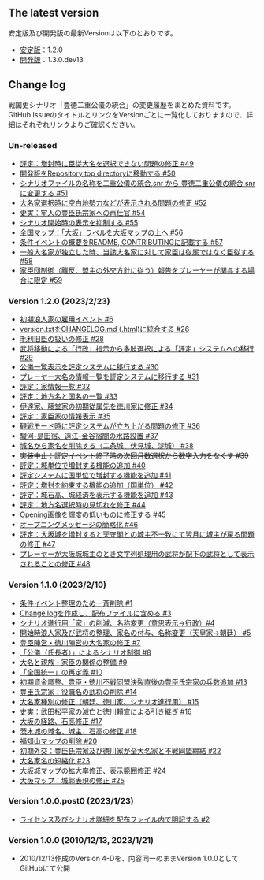 ## The latest version

安定版及び開発版の最新Versionは以下のとおりです。

- [安定版](https://github.com/lisphilar/sengokushi/tree/main/scenario_archive)：1.2.0
- [開発版](https://github.com/lisphilar/sengokushi)：1.3.0.dev13

## Change log

戦国史シナリオ「豊徳二重公儀の統合」の変更履歴をまとめた資料です。GitHub IssueのタイトルとリンクをVersionごとに一覧化しておりますので、詳細はそれぞれリンクよりご確認ください。

### Un-released

- [評定：増封時に臣従大名を選択できない問題の修正 #49](https://github.com/lisphilar/sengokushi/issues/49)
- [開発版をRepository top directoryに移動する #50](https://github.com/lisphilar/sengokushi/issues/50)
- [シナリオファイルの名称を二重公儀の統合,snr から 豊徳二重公儀の統合.snr に変更する #51](https://github.com/lisphilar/sengokushi/issues/51)
- [大名家選択時に空白地勢力などが表示される問題の修正 #52](https://github.com/lisphilar/sengokushi/issues/52)
- [史実：牢人の豊臣氏宗家への再仕官 #54](https://github.com/lisphilar/sengokushi/issues/54)
- [シナリオ開始時の表示を抑制する #55](https://github.com/lisphilar/sengokushi/issues/55)
- [全国マップ：「大坂」ラベルを大坂マップの上へ #56](https://github.com/lisphilar/sengokushi/issues/56)
- [条件イベントの概要をREADME, CONTRIBUTINGに記載する #57](https://github.com/lisphilar/sengokushi/issues/57)
- [一般大名家が独立した時、当該大名家に対して家臣は従属ではなく臣従する #58](https://github.com/lisphilar/sengokushi/issues/58)
- [家臣団制御（離反、盟主の外交方針に従う）報告をプレーヤーが関与する場合に限定 #59](https://github.com/lisphilar/sengokushi/issues/59)

### Version 1.2.0 (2023/2/23)

- [初期浪人家の雇用イベント #6](https://github.com/lisphilar/sengokushi/issues/6)
- [version.txtをCHANGELOG.md (.html)に統合する #26](https://github.com/lisphilar/sengokushi/issues/26)
- [毛利旧臣の扱いの修正 #28](https://github.com/lisphilar/sengokushi/issues/28)
- [武将移動による「行政」指示から多肢選択による「評定」システムへの移行 #29](https://github.com/lisphilar/sengokushi/issues/29)
- [公儀一覧表示を評定システムに移行する #30](https://github.com/lisphilar/sengokushi/issues/30)
- [プレーヤー大名の情報一覧を評定システムに移行する #31](https://github.com/lisphilar/sengokushi/issues/31)
- [評定：家情報一覧 #32](https://github.com/lisphilar/sengokushi/issues/32)
- [評定：地方名と国名の一覧 #33](https://github.com/lisphilar/sengokushi/issues/33)
- [伊達家、藤堂家の初期従属先を徳川家に修正 #34](https://github.com/lisphilar/sengokushi/issues/34)
- [評定：家臣家の情報表示 #35](https://github.com/lisphilar/sengokushi/issues/35)
- [観戦モード時に評定システムが立ち上がる問題の修正 #36](https://github.com/lisphilar/sengokushi/issues/36)
- [駿河-島田宿、遠江-金谷宿間の水路設置 #37](https://github.com/lisphilar/sengokushi/issues/37)
- [城名から家名を削除する（二条城、伏見城、淀城） #38](https://github.com/lisphilar/sengokushi/issues/38)
- ~~実装中止：[評定イベント終了時の次回月数選択から数字入力をなくす #39](https://github.com/lisphilar/sengokushi/issues/39)~~
- [評定：城単位で増封する機能の追加 #40](https://github.com/lisphilar/sengokushi/issues/40)
- [評定システムに国単位で増封する機能を追加 #41](https://github.com/lisphilar/sengokushi/issues/41)
- [評定：増封を約束する機能の追加（国単位） #42](https://github.com/lisphilar/sengokushi/issues/42)
- [評定：城石高、城経済を表示する機能を追加 #43](https://github.com/lisphilar/sengokushi/issues/43)
- [評定：地方名選択時の見切れを修正 #44](https://github.com/lisphilar/sengokushi/issues/44)
- [Opening画像を輝度の低いものに修正する #45](https://github.com/lisphilar/sengokushi/issues/45)
- [オープニングメッセージの簡略化 #46](https://github.com/lisphilar/sengokushi/issues/46)
- [評定：大坂城を増封すると天守閣との城主不一致にて翌月に城主が戻る問題の修正 #47](https://github.com/lisphilar/sengokushi/issues/47)
- [プレーヤーが大阪城城主のとき文字列処理用の武将が配下の武将として表示されることの修正 #48](https://github.com/lisphilar/sengokushi/issues/48)

### Version 1.1.0 (2023/2/10)

- [条件イベント整理のため一斉削除 #1](https://github.com/lisphilar/sengokushi/issues/1)
- [Change logを作成し、配布ファイルに含める #3](https://github.com/lisphilar/sengokushi/issues/3)
- [シナリオ進行用「家」の削減、名称変更（意思表示→行政）#4](https://github.com/lisphilar/sengokushi/issues/4) 
- [開始時浪人家及び武将の整理、家名の付与、名称変更（天皇家→朝廷） #5](https://github.com/lisphilar/sengokushi/issues/5)
- [豊臣陣営・徳川陣営の大名家の修正 #7](https://github.com/lisphilar/sengokushi/issues/7)
- [「公儀（氏長者）」によるシナリオ制御 #8](https://github.com/lisphilar/sengokushi/issues/8)
- [大名と親族・家臣の関係の整備 #9](https://github.com/lisphilar/sengokushi/issues/9)
- [「全国統一」の再定義 #10](https://github.com/lisphilar/sengokushi/issues/10)
- [初期資金調整、豊臣・徳川不戦同盟決裂直後の豊臣氏宗家の兵数追加 #13](https://github.com/lisphilar/sengokushi/issues/13)
- [豊臣氏宗家：役職名の武将の削除 #14](https://github.com/lisphilar/sengokushi/issues/14)
- [大名家種別の修正（朝廷、徳川家、シナリオ進行用） #15](https://github.com/lisphilar/sengokushi/issues/15)
- [史実：武田松平家の滅亡と徳川頼宣による引き継ぎ #16](https://github.com/lisphilar/sengokushi/issues/16)
- [大坂の経路、石高修正 #17](https://github.com/lisphilar/sengokushi/issues/17)
- [茨木城の城名、城主、石高の修正 #18](https://github.com/lisphilar/sengokushi/issues/18)
-  [福知山マップの削除 #20](https://github.com/lisphilar/sengokushi/issues/20)
- [初期外交：豊臣氏宗家及び徳川家が全大名家と不戦同盟締結 #22](https://github.com/lisphilar/sengokushi/issues/22)
-  [大名家名の短縮化 #23](https://github.com/lisphilar/sengokushi/issues/23)
- [大坂城マップの拡大率修正、表示範囲修正 #24](https://github.com/lisphilar/sengokushi/issues/24)
- [大坂マップ：城郭表現の修正 #25](https://github.com/lisphilar/sengokushi/issues/25)

### Version 1.0.0.post0 (2023/1/23)

- [ライセンス及びシナリオ詳細を配布ファイル内で明記する #2](https://github.com/lisphilar/sengokushi/issues/2)


### Version 1.0.0 (2010/12/13, 2023/1/21)

- 2010/12/13作成のVersion 4-Dを、内容同一のままVersion 1.0.0としてGitHubにて公開
